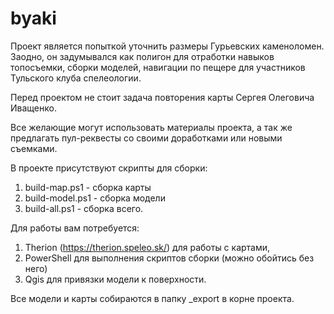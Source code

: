 # byaki

Проект является попыткой уточнить размеры Гурьевских каменоломен. 
Заодно, он задумывался как полигон для отработки навыков топосъемки, сборки моделей, навигации по пещере для участников Тульского клуба спелеологии. 

Перед проектом не стоит задача повторения карты Сергея Олеговича Иващенко. 

Все желающие могут использовать материалы проекта, а так же предлагать пул-реквесты со своими доработками или новыми съемками. 

В проекте присутствуют скрипты для сборки:
1) build-map.ps1 - сборка карты
2) build-model.ps1 - сборка модели
3) build-all.ps1 - сборка всего. 

Для работы вам потребуется:
1) Therion (https://therion.speleo.sk/) для работы с картами,
2) PowerShell для выполнения скриптов сборки (можно обойтись без него)
3) Qgis для привязки модели к поверхности. 

Все модели и карты собираются в папку _export в корне проекта.